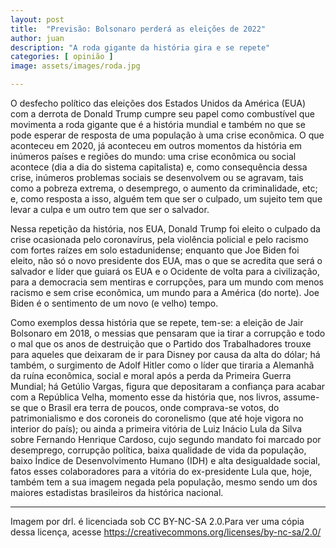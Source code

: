 ```yaml
---
layout: post
title:  "Previsão: Bolsonaro perderá as eleições de 2022"
author: juan
description: "A roda gigante da história gira e se repete"
categories: [ opinião ]
image: assets/images/roda.jpg

---
```

O desfecho político das eleições dos Estados Unidos da América (EUA) com a derrota de Donald Trump cumpre seu papel como combustível que movimenta a roda gigante que é a história mundial e também no que se pode esperar de resposta de uma população à uma crise econômica. O que aconteceu em 2020, já aconteceu em outros momentos da história em inúmeros países e regiões do mundo: uma crise econômica ou social acontece (dia a dia do sistema capitalista) e, como consequência dessa crise, inúmeros problemas sociais se desenvolvem ou se agravam, tais como a pobreza extrema, o desemprego, o aumento da criminalidade, etc; e, como resposta a isso, alguém tem que ser o culpado, um sujeito tem que levar a culpa e um outro tem que ser o salvador.

Nessa repetição da história, nos EUA, Donald Trump foi eleito o culpado da crise ocasionada pelo coronavírus, pela violência policial e pelo racismo com fortes raízes em solo estadunidense; enquanto que Joe Biden foi eleito, não só o novo presidente dos EUA, mas o que se acredita que será o salvador e líder que guiará os EUA e o Ocidente de volta para a civilização, para a democracia sem mentiras e corrupções, para um mundo com menos racismo e sem crise econômica, um mundo para a América (do norte). Joe Biden é o sentimento de um novo (e velho) tempo.

Como exemplos dessa história que se repete, tem-se: a eleição de Jair Bolsonaro em 2018, o messias que pensaram que ia tirar a corrupção e todo o mal que os anos de destruição que o Partido dos Trabalhadores trouxe para aqueles que deixaram de ir para Disney por causa da alta do dólar; há também, o surgimento de Adolf Hitler como o líder que tiraria a Alemanhã da ruína econômica, social e moral após a perda da Primeira Guerra Mundial; há Getúlio Vargas, figura que depositaram a confiança para acabar com a República Velha, momento esse da história que, nos livros, assume-se que o Brasil era terra de poucos, onde comprava-se votos, do patrimonialismo e dos coroneis do coronelismo (que até hoje vigora no interior do país); ou ainda a primeira vitória de Luiz Inácio Lula da Silva sobre Fernando Henrique Cardoso, cujo segundo mandato foi marcado por desemprego, corrupção política, baixa qualidade de vida da população, baixo Índice de Desenvolvimento Humano (IDH) e alta desigualdade social, fatos esses colaboradores para a vitória do ex-presidente Lula que, hoje, também tem a sua imagem negada pela população, mesmo sendo um dos maiores estadistas brasileiros da histórica nacional.

---
Imagem por drl. é licenciada sob CC BY-NC-SA 2.0.Para ver uma cópia dessa licença, acesse https://creativecommons.org/licenses/by-nc-sa/2.0/
